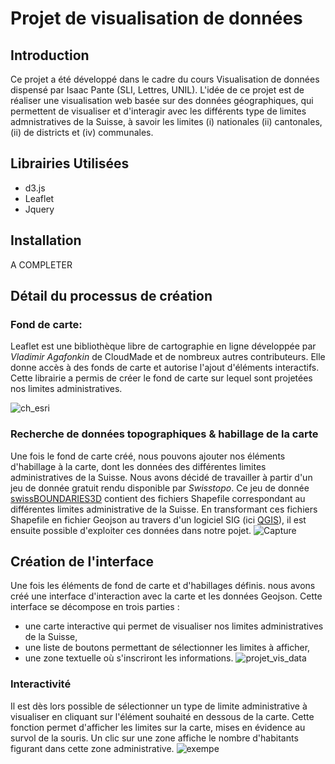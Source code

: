 # Projet de visualisation de données

## Introduction

Ce projet a été développé dans le cadre du cours Visualisation de données dispensé par Isaac Pante (SLI, Lettres, UNIL).
L'idée de ce projet est de réaliser une visualisation web basée sur des données géographiques, qui permettent de visualiser et d'interagir avec les différents type de limites
admnistratives de la Suisse, à savoir les limites (i) nationales (ii) cantonales, (ii) de districts et (iv) communales.

## Librairies Utilisées

-  d3.js
-  Leaflet
-  Jquery

## Installation

A COMPLETER

## Détail du processus de création

### Fond de carte:

Leaflet est une bibliothèque libre de cartographie en ligne développée par _Vladimir Agafonkin_ de CloudMade et de nombreux autres contributeurs. Elle donne accès à des fonds de carte et autorise l'ajout d'éléments interactifs. Cette librairie a permis de créer le fond de carte sur lequel sont projetées nos limites administratives.

![ch_esri](https://user-images.githubusercontent.com/81638170/148357329-06e40d3d-6615-4fc8-ad14-881efc3f9b9e.JPG)

### Recherche de données topographiques & habillage de la carte

Une fois le fond de carte créé, nous pouvons ajouter nos éléments d'habillage à la carte, dont les données des différentes limites administratives de la Suisse. Nous avons décidé de travailler à partir d'un jeu de donnée gratuit rendu disponible par _Swisstopo_. Ce jeu de donnée [swissBOUNDARIES3D](https://www.swisstopo.admin.ch/fr/geodata/landscape/boundaries3d.html) contient des fichiers Shapefile correspondant au différentes limites administrative de la Suisse. En transformant ces fichiers Shapefile en fichier Geojson au travers d'un logiciel SIG (ici [QGIS](https://www.qgis.org/fr/site/)), il est ensuite possible d'exploiter ces données dans notre pojet.
![Capture](https://user-images.githubusercontent.com/81638170/148370274-8191f090-0941-41e3-8424-cbe41a640f4b.JPG)

## Création de l'interface

Une fois les éléments de fond de carte et d'habillages définis. nous avons créé une interface d'interaction avec la carte et les données Geojson. Cette interface se décompose en trois parties :

-  une carte interactive qui permet de visualiser nos limites administratives de la Suisse,
-  une liste de boutons permettant de sélectionner les limites à afficher,
-  une zone textuelle où s'inscriront les informations.
   ![projet_vis_data](https://user-images.githubusercontent.com/81638170/148364214-4c2a3c3d-bceb-47ba-adf3-a30cdc6fbd8f.JPG)

### Interactivité

Il est dès lors possible de sélectionner un type de limite administrative à visualiser en cliquant sur l'élément souhaité en dessous de la carte. Cette fonction permet d'afficher les limites sur la carte, mises en évidence au survol de la souris. Un clic sur une zone affiche le nombre d'habitants figurant dans cette zone administrative.
![exempe](https://user-images.githubusercontent.com/81638170/148365150-1a70f6ec-9fb6-4a8b-981a-9e145db0e475.JPG)

